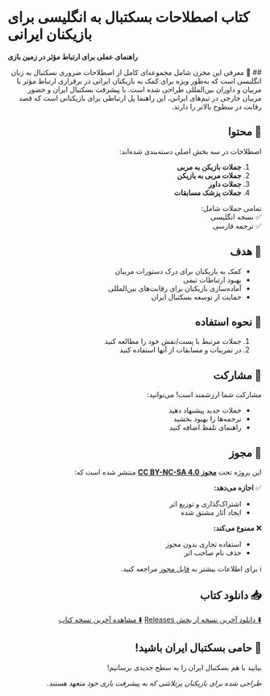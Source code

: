 # کتاب اصطلاحات بسکتبال به انگلیسی برای بازیکنان ایرانی  
**راهنمای عملی برای ارتباط مؤثر در زمین بازی**  
<div dir="rtl" align="right">
## 📖 معرفی  
این مخزن شامل مجموعه‌ای کامل از اصطلاحات ضروری بسکتبال به زبان انگلیسی است که به‌طور ویژه برای کمک به بازیکنان ایرانی در برقراری ارتباط مؤثر با مربیان و داوران بین‌المللی طراحی شده است. با پیشرفت بسکتبال ایران و حضور مربیان خارجی در تیم‌های ایرانی، این راهنما پل ارتباطی برای بازیکنانی است که قصد رقابت در سطوح بالاتر را دارند.


## 🏀 محتوا  
اصطلاحات در سه بخش اصلی دسته‌بندی شده‌اند:  

1. **جملات بازیکن به مربی**  
2. **جملات مربی به بازیکن**  
3. **جملات داور**  
4. **جملات پزشک مسابقات**  

   

تمامی جملات شامل:  
✅ نسخه انگلیسی  
✅ ترجمه فارسی  

## 🎯 هدف  
- کمک به بازیکنان برای درک دستورات مربیان  
- بهبود ارتباطات تیمی  
- آماده‌سازی بازیکنان برای رقابت‌های بین‌المللی  
- حمایت از توسعه بسکتبال ایران  

## 📝 نحوه استفاده  
1. جملات مرتبط با پست/نقش خود را مطالعه کنید  
2. در تمرینات و مسابقات از آنها استفاده کنید  

## 🤝 مشارکت  
مشارکت شما ارزشمند است! می‌توانید:  
- جملات جدید پیشنهاد دهید  
- ترجمه‌ها را بهبود بخشید  
- راهنمای تلفظ اضافه کنید  

## 📜 مجوز  
این پروژه تحت **[مجوز CC BY-NC-SA 4.0](LICENSE.md)** منتشر شده است که:

✅ **اجازه می‌دهد:**
- اشتراک‌گذاری و توزیع اثر
- ایجاد آثار مشتق شده

❌ **ممنوع می‌کند:**
- استفاده تجاری بدون مجوز
- حذف نام صاحب اثر

ℹ️ برای اطلاعات بیشتر به [فایل مجوز](LICENSE.md) مراجعه کنید.


## 📥 دانلود کتاب  
[⬇️ دانلود آخرین نسخه از بخش Releases](https://github.com/AlirezaSaberi2/Useful-basketball-sentences/releases/latest)
[⬇️ مشاهده آخرین نسخه کتاب ](https://alirezasaberi2.github.io/Useful-basketball-sentences/Useful-basketball-sentences.pdf)



## 🌟 حامی بسکتبال ایران باشید!  
بیایید با هم بسکتبال ایران را به سطح جدیدی برسانیم!  

*طراحی شده برای بازیکنان پرتلاشی که به پیشرفت بازی خود متعهد هستند.*  


</div>
